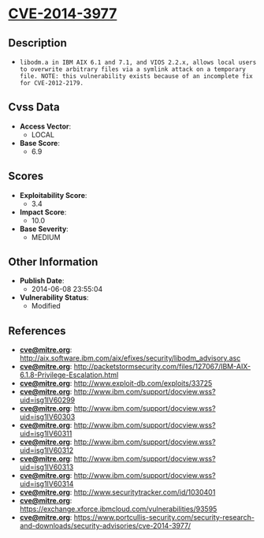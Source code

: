 
# [CVE-2014-3977](https://cve.mitre.org/cgi-bin/cvename.cgi?name=CVE-2014-3977)

## Description

- `libodm.a in IBM AIX 6.1 and 7.1, and VIOS 2.2.x, allows local users to overwrite arbitrary files via a symlink attack on a temporary file. NOTE: this vulnerability exists because of an incomplete fix for CVE-2012-2179.`

## Cvss Data

- **Access Vector**:
  - LOCAL
- **Base Score**:
  - 6.9

## Scores

- **Exploitability Score**:
  - 3.4
- **Impact Score**:
  - 10.0
- **Base Severity**:
  - MEDIUM

## Other Information

- **Publish Date**:
  - 2014-06-08 23:55:04
- **Vulnerability Status**:
  - Modified

## References

- **cve@mitre.org**: http://aix.software.ibm.com/aix/efixes/security/libodm_advisory.asc
- **cve@mitre.org**: http://packetstormsecurity.com/files/127067/IBM-AIX-6.1.8-Privilege-Escalation.html
- **cve@mitre.org**: http://www.exploit-db.com/exploits/33725
- **cve@mitre.org**: http://www.ibm.com/support/docview.wss?uid=isg1IV60299
- **cve@mitre.org**: http://www.ibm.com/support/docview.wss?uid=isg1IV60303
- **cve@mitre.org**: http://www.ibm.com/support/docview.wss?uid=isg1IV60311
- **cve@mitre.org**: http://www.ibm.com/support/docview.wss?uid=isg1IV60312
- **cve@mitre.org**: http://www.ibm.com/support/docview.wss?uid=isg1IV60313
- **cve@mitre.org**: http://www.ibm.com/support/docview.wss?uid=isg1IV60314
- **cve@mitre.org**: http://www.securitytracker.com/id/1030401
- **cve@mitre.org**: https://exchange.xforce.ibmcloud.com/vulnerabilities/93595
- **cve@mitre.org**: https://www.portcullis-security.com/security-research-and-downloads/security-advisories/cve-2014-3977/
